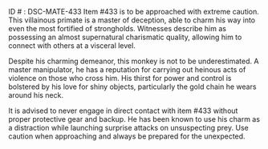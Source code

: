 ID # : DSC-MATE-433
Item #433 is to be approached with extreme caution. This villainous primate is a master of deception, able to charm his way into even the most fortified of strongholds. Witnesses describe him as possessing an almost supernatural charismatic quality, allowing him to connect with others at a visceral level.

Despite his charming demeanor, this monkey is not to be underestimated. A master manipulator, he has a reputation for carrying out heinous acts of violence on those who cross him. His thirst for power and control is bolstered by his love for shiny objects, particularly the gold chain he wears around his neck.

It is advised to never engage in direct contact with item #433 without proper protective gear and backup. He has been known to use his charm as a distraction while launching surprise attacks on unsuspecting prey. Use caution when approaching and always be prepared for the unexpected.